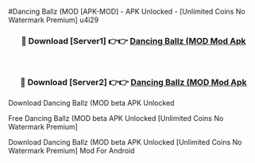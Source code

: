 #Dancing Ballz (MOD [APK-MOD] - APK Unlocked - [Unlimited Coins No Watermark Premium] u4i29



<div align="center">

<h3>🔴 Download [Server1] 👉👉 <a href="https://momento.my/?title=Dancing_Ballz_(MOD">Dancing Ballz (MOD Mod Apk</a></h3><br>

<h3>🔴 Download [Server2] 👉👉 <a href="https://momento.my/?title=Dancing_Ballz_(MOD">Dancing Ballz (MOD Mod Apk</a></h3>
</div>



Download Dancing Ballz (MOD beta APK Unlocked

Free Dancing Ballz (MOD beta APK Unlocked [Unlimited Coins No Watermark Premium]

Download Dancing Ballz (MOD beta APK Unlocked [Unlimited Coins No Watermark Premium] Mod For Android
